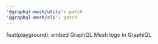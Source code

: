 ```yaml
---
'@graphql-mesh/utils': patch
'@graphql-mesh/cli': patch
---
```


feat(playground): embed GraphQL Mesh logo in GraphiQL
